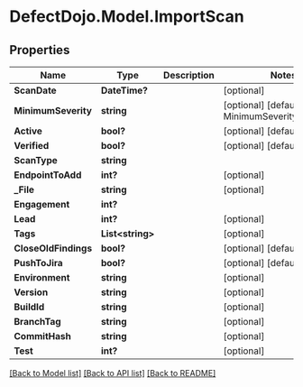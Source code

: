 # DefectDojo.Model.ImportScan
## Properties

Name | Type | Description | Notes
------------ | ------------- | ------------- | -------------
**ScanDate** | **DateTime?** |  | [optional] 
**MinimumSeverity** | **string** |  | [optional] [default to MinimumSeverityEnum.Info]
**Active** | **bool?** |  | [optional] [default to true]
**Verified** | **bool?** |  | [optional] [default to true]
**ScanType** | **string** |  | 
**EndpointToAdd** | **int?** |  | [optional] 
**_File** | **string** |  | [optional] 
**Engagement** | **int?** |  | 
**Lead** | **int?** |  | [optional] 
**Tags** | **List&lt;string&gt;** |  | [optional] 
**CloseOldFindings** | **bool?** |  | [optional] [default to false]
**PushToJira** | **bool?** |  | [optional] [default to false]
**Environment** | **string** |  | [optional] 
**Version** | **string** |  | [optional] 
**BuildId** | **string** |  | [optional] 
**BranchTag** | **string** |  | [optional] 
**CommitHash** | **string** |  | [optional] 
**Test** | **int?** |  | [optional] 

[[Back to Model list]](../README.md#documentation-for-models) [[Back to API list]](../README.md#documentation-for-api-endpoints) [[Back to README]](../README.md)

